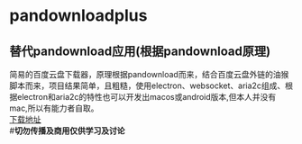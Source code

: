 # pandownloadplus
## 替代pandownload应用(根据pandownload原理)
简易的百度云盘下载器，原理根据pandownload而来，结合百度云盘外链的油猴脚本而来，项目结果简单，且粗糙，使用electron、websocket、aria2c组成、根据electron和aria2c的特性也可以开发出macos或android版本,但本人并没有mac,所以有能力者自取。  
[下载地址](https://github.com/cq641876623/pandownloadplus/releases)    
#**切勿传播及商用仅供学习及讨论**
